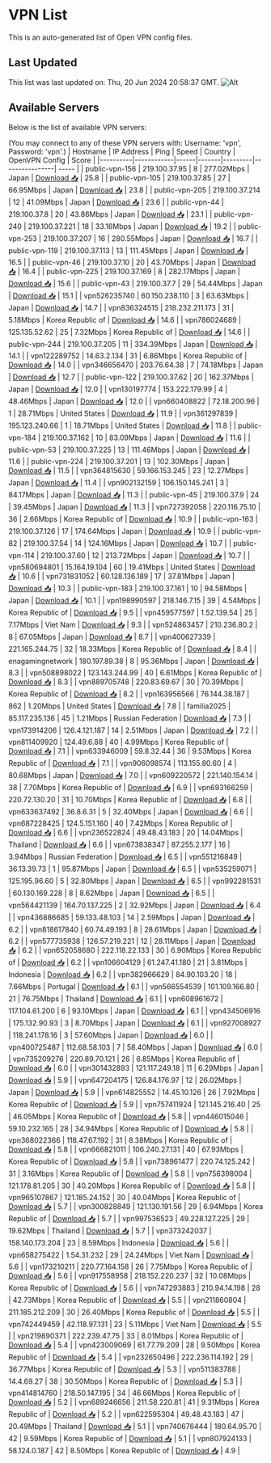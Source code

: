 # VPN List

This is an auto-generated list of Open VPN config files.

## Last Updated

This list was last updated on: Thu, 20 Jun 2024 20:58:37 GMT.
![Alt](https://repobeats.axiom.co/api/embed/186b98318ef1479477931607c1ad7d823f12451f.svg "Repobeats analytics image")

## Available Servers

Below is the list of available VPN servers:

(You may connect to any of these VPN servers with: Username: 'vpn', Password: 'vpn'.)
| Hostname | IP Address | Ping | Speed | Country | OpenVPN Config | Score |
|----------|------------|------|-------|---------|----------------| ----- |
| public-vpn-156 | 219.100.37.95 | 8 | 277.02Mbps | Japan | [Download 📥](./configs/server_0_JP.ovpn) | 25.8 |
| public-vpn-105 | 219.100.37.85 | 27 | 66.95Mbps | Japan | [Download 📥](./configs/server_1_JP.ovpn) | 23.8 |
| public-vpn-205 | 219.100.37.214 | 12 | 41.09Mbps | Japan | [Download 📥](./configs/server_2_JP.ovpn) | 23.6 |
| public-vpn-44 | 219.100.37.8 | 20 | 43.86Mbps | Japan | [Download 📥](./configs/server_3_JP.ovpn) | 23.1 |
| public-vpn-240 | 219.100.37.221 | 18 | 33.16Mbps | Japan | [Download 📥](./configs/server_4_JP.ovpn) | 19.2 |
| public-vpn-253 | 219.100.37.207 | 16 | 280.55Mbps | Japan | [Download 📥](./configs/server_5_JP.ovpn) | 16.7 |
| public-vpn-119 | 219.100.37.113 | 13 | 111.45Mbps | Japan | [Download 📥](./configs/server_6_JP.ovpn) | 16.5 |
| public-vpn-46 | 219.100.37.10 | 20 | 43.70Mbps | Japan | [Download 📥](./configs/server_7_JP.ovpn) | 16.4 |
| public-vpn-225 | 219.100.37.169 | 8 | 282.17Mbps | Japan | [Download 📥](./configs/server_8_JP.ovpn) | 15.6 |
| public-vpn-43 | 219.100.37.7 | 29 | 54.44Mbps | Japan | [Download 📥](./configs/server_9_JP.ovpn) | 15.1 |
| vpn526235740 | 60.150.238.110 | 3 | 63.63Mbps | Japan | [Download 📥](./configs/server_10_JP.ovpn) | 14.7 |
| vpn836324515 | 218.232.211.173 | 31 | 5.18Mbps | Korea Republic of | [Download 📥](./configs/server_11_KR.ovpn) | 14.6 |
| vpn786024689 | 125.135.52.62 | 25 | 7.32Mbps | Korea Republic of | [Download 📥](./configs/server_12_KR.ovpn) | 14.6 |
| public-vpn-244 | 219.100.37.205 | 11 | 334.39Mbps | Japan | [Download 📥](./configs/server_13_JP.ovpn) | 14.1 |
| vpn122289752 | 14.63.2.134 | 31 | 6.86Mbps | Korea Republic of | [Download 📥](./configs/server_14_KR.ovpn) | 14.0 |
| vpn346656470 | 203.76.64.38 | 7 | 74.18Mbps | Japan | [Download 📥](./configs/server_15_JP.ovpn) | 12.7 |
| public-vpn-122 | 219.100.37.62 | 20 | 162.37Mbps | Japan | [Download 📥](./configs/server_16_JP.ovpn) | 12.0 |
| vpn130197774 | 153.222.179.99 | 4 | 48.46Mbps | Japan | [Download 📥](./configs/server_17_JP.ovpn) | 12.0 |
| vpn660408822 | 72.18.200.96 | 1 | 28.71Mbps | United States | [Download 📥](./configs/server_18_US.ovpn) | 11.9 |
| vpn361297839 | 195.123.240.66 | 1 | 18.71Mbps | United States | [Download 📥](./configs/server_19_US.ovpn) | 11.8 |
| public-vpn-184 | 219.100.37.162 | 10 | 83.09Mbps | Japan | [Download 📥](./configs/server_20_JP.ovpn) | 11.6 |
| public-vpn-53 | 219.100.37.225 | 13 | 111.46Mbps | Japan | [Download 📥](./configs/server_21_JP.ovpn) | 11.6 |
| public-vpn-224 | 219.100.37.201 | 13 | 102.30Mbps | Japan | [Download 📥](./configs/server_22_JP.ovpn) | 11.5 |
| vpn364815630 | 59.166.153.245 | 23 | 12.27Mbps | Japan | [Download 📥](./configs/server_23_JP.ovpn) | 11.4 |
| vpn902132159 | 106.150.145.241 | 3 | 84.17Mbps | Japan | [Download 📥](./configs/server_24_JP.ovpn) | 11.3 |
| public-vpn-45 | 219.100.37.9 | 24 | 39.45Mbps | Japan | [Download 📥](./configs/server_25_JP.ovpn) | 11.3 |
| vpn727392058 | 220.116.75.10 | 36 | 2.66Mbps | Korea Republic of | [Download 📥](./configs/server_26_KR.ovpn) | 10.9 |
| public-vpn-163 | 219.100.37.126 | 17 | 174.64Mbps | Japan | [Download 📥](./configs/server_27_JP.ovpn) | 10.9 |
| public-vpn-82 | 219.100.37.54 | 14 | 124.16Mbps | Japan | [Download 📥](./configs/server_28_JP.ovpn) | 10.7 |
| public-vpn-114 | 219.100.37.60 | 12 | 213.72Mbps | Japan | [Download 📥](./configs/server_29_JP.ovpn) | 10.7 |
| vpn580694801 | 15.164.19.104 | 60 | 19.41Mbps | United States | [Download 📥](./configs/server_30_US.ovpn) | 10.6 |
| vpn731831052 | 60.128.136.189 | 17 | 37.81Mbps | Japan | [Download 📥](./configs/server_31_JP.ovpn) | 10.3 |
| public-vpn-183 | 219.100.37.161 | 10 | 94.58Mbps | Japan | [Download 📥](./configs/server_32_JP.ovpn) | 10.1 |
| vpn198990597 | 218.146.7.15 | 39 | 4.54Mbps | Korea Republic of | [Download 📥](./configs/server_33_KR.ovpn) | 9.5 |
| vpn459577597 | 1.52.139.54 | 25 | 7.17Mbps | Viet Nam | [Download 📥](./configs/server_34_VN.ovpn) | 9.3 |
| vpn524863457 | 210.236.80.2 | 8 | 67.05Mbps | Japan | [Download 📥](./configs/server_35_JP.ovpn) | 8.7 |
| vpn400627339 | 221.165.244.75 | 32 | 18.33Mbps | Korea Republic of | [Download 📥](./configs/server_36_KR.ovpn) | 8.4 |
| enagamingnetwork | 180.197.89.38 | 8 | 95.36Mbps | Japan | [Download 📥](./configs/server_37_JP.ovpn) | 8.3 |
| vpn508898022 | 123.143.244.99 | 40 | 6.61Mbps | Korea Republic of | [Download 📥](./configs/server_38_KR.ovpn) | 8.3 |
| vpn889705748 | 220.83.69.67 | 30 | 70.39Mbps | Korea Republic of | [Download 📥](./configs/server_39_KR.ovpn) | 8.2 |
| vpn163956566 | 76.144.38.187 | 862 | 1.20Mbps | United States | [Download 📥](./configs/server_40_US.ovpn) | 7.8 |
| familia2025 | 85.117.235.136 | 45 | 1.21Mbps | Russian Federation | [Download 📥](./configs/server_41_RU.ovpn) | 7.3 |
| vpn173914206 | 126.4.121.187 | 14 | 2.51Mbps | Japan | [Download 📥](./configs/server_42_JP.ovpn) | 7.2 |
| vpn811409920 | 124.49.6.88 | 40 | 4.99Mbps | Korea Republic of | [Download 📥](./configs/server_43_KR.ovpn) | 7.1 |
| vpn633946009 | 59.8.32.44 | 36 | 9.53Mbps | Korea Republic of | [Download 📥](./configs/server_44_KR.ovpn) | 7.1 |
| vpn906098574 | 113.155.80.60 | 4 | 80.68Mbps | Japan | [Download 📥](./configs/server_45_JP.ovpn) | 7.0 |
| vpn609220572 | 221.140.154.14 | 38 | 7.70Mbps | Korea Republic of | [Download 📥](./configs/server_46_KR.ovpn) | 6.9 |
| vpn693166259 | 220.72.130.20 | 31 | 10.70Mbps | Korea Republic of | [Download 📥](./configs/server_47_KR.ovpn) | 6.8 |
| vpn633637492 | 36.8.6.31 | 5 | 32.40Mbps | Japan | [Download 📥](./configs/server_48_JP.ovpn) | 6.6 |
| vpn687228425 | 124.5.151.160 | 40 | 7.42Mbps | Korea Republic of | [Download 📥](./configs/server_49_KR.ovpn) | 6.6 |
| vpn236522824 | 49.48.43.183 | 20 | 14.04Mbps | Thailand | [Download 📥](./configs/server_50_TH.ovpn) | 6.6 |
| vpn673838347 | 87.255.2.177 | 16 | 3.94Mbps | Russian Federation | [Download 📥](./configs/server_51_RU.ovpn) | 6.5 |
| vpn551216849 | 36.13.39.73 | 1 | 95.87Mbps | Japan | [Download 📥](./configs/server_52_JP.ovpn) | 6.5 |
| vpn535259071 | 125.195.96.60 | 5 | 32.80Mbps | Japan | [Download 📥](./configs/server_53_JP.ovpn) | 6.5 |
| vpn992281531 | 60.130.169.228 | 8 | 8.62Mbps | Japan | [Download 📥](./configs/server_54_JP.ovpn) | 6.5 |
| vpn564421139 | 164.70.137.225 | 2 | 32.92Mbps | Japan | [Download 📥](./configs/server_55_JP.ovpn) | 6.4 |
| vpn436886685 | 59.133.48.103 | 14 | 2.59Mbps | Japan | [Download 📥](./configs/server_56_JP.ovpn) | 6.2 |
| vpn818617840 | 60.74.49.193 | 8 | 28.61Mbps | Japan | [Download 📥](./configs/server_57_JP.ovpn) | 6.2 |
| vpn577735938 | 126.57.219.221 | 12 | 28.11Mbps | Japan | [Download 📥](./configs/server_58_JP.ovpn) | 6.2 |
| vpn652058680 | 222.118.22.133 | 30 | 6.90Mbps | Korea Republic of | [Download 📥](./configs/server_59_KR.ovpn) | 6.2 |
| vpn106604129 | 61.247.41.180 | 21 | 3.81Mbps | Indonesia | [Download 📥](./configs/server_60_ID.ovpn) | 6.2 |
| vpn382966629 | 84.90.103.20 | 18 | 7.66Mbps | Portugal | [Download 📥](./configs/server_61_PT.ovpn) | 6.1 |
| vpn566554539 | 101.109.166.80 | 21 | 76.75Mbps | Thailand | [Download 📥](./configs/server_62_TH.ovpn) | 6.1 |
| vpn608961672 | 117.104.61.200 | 6 | 93.10Mbps | Japan | [Download 📥](./configs/server_63_JP.ovpn) | 6.1 |
| vpn434506916 | 175.132.90.93 | 3 | 8.70Mbps | Japan | [Download 📥](./configs/server_64_JP.ovpn) | 6.1 |
| vpn927008927 | 118.241.178.16 | 3 | 57.60Mbps | Japan | [Download 📥](./configs/server_65_JP.ovpn) | 6.0 |
| vpn400725487 | 112.68.58.103 | 7 | 58.40Mbps | Japan | [Download 📥](./configs/server_66_JP.ovpn) | 6.0 |
| vpn735209276 | 220.89.70.121 | 26 | 6.85Mbps | Korea Republic of | [Download 📥](./configs/server_67_KR.ovpn) | 6.0 |
| vpn301432893 | 121.117.249.18 | 11 | 6.29Mbps | Japan | [Download 📥](./configs/server_68_JP.ovpn) | 5.9 |
| vpn647204175 | 126.84.176.97 | 12 | 26.02Mbps | Japan | [Download 📥](./configs/server_69_JP.ovpn) | 5.9 |
| vpn614825552 | 14.45.10.126 | 26 | 7.92Mbps | Korea Republic of | [Download 📥](./configs/server_70_KR.ovpn) | 5.9 |
| vpn757411924 | 121.145.216.40 | 25 | 46.05Mbps | Korea Republic of | [Download 📥](./configs/server_71_KR.ovpn) | 5.8 |
| vpn446015046 | 59.10.232.165 | 28 | 34.94Mbps | Korea Republic of | [Download 📥](./configs/server_72_KR.ovpn) | 5.8 |
| vpn368022366 | 118.47.67.192 | 31 | 8.38Mbps | Korea Republic of | [Download 📥](./configs/server_73_KR.ovpn) | 5.8 |
| vpn666821011 | 106.240.27.131 | 40 | 67.93Mbps | Korea Republic of | [Download 📥](./configs/server_74_KR.ovpn) | 5.8 |
| vpn738961477 | 220.74.125.242 | 31 | 3.16Mbps | Korea Republic of | [Download 📥](./configs/server_75_KR.ovpn) | 5.8 |
| vpn756398004 | 121.178.81.205 | 30 | 40.20Mbps | Korea Republic of | [Download 📥](./configs/server_76_KR.ovpn) | 5.8 |
| vpn965107867 | 121.185.24.152 | 30 | 40.04Mbps | Korea Republic of | [Download 📥](./configs/server_77_KR.ovpn) | 5.7 |
| vpn300828849 | 121.130.191.56 | 29 | 6.94Mbps | Korea Republic of | [Download 📥](./configs/server_78_KR.ovpn) | 5.7 |
| vpn997536523 | 49.228.127.225 | 29 | 19.62Mbps | Thailand | [Download 📥](./configs/server_79_TH.ovpn) | 5.7 |
| vpn373242037 | 158.140.173.204 | 23 | 8.59Mbps | Indonesia | [Download 📥](./configs/server_80_ID.ovpn) | 5.6 |
| vpn658275422 | 1.54.31.232 | 29 | 24.24Mbps | Viet Nam | [Download 📥](./configs/server_81_VN.ovpn) | 5.6 |
| vpn173210211 | 220.77.164.158 | 26 | 7.75Mbps | Korea Republic of | [Download 📥](./configs/server_82_KR.ovpn) | 5.6 |
| vpn917558958 | 218.152.220.237 | 32 | 10.08Mbps | Korea Republic of | [Download 📥](./configs/server_83_KR.ovpn) | 5.6 |
| vpn747293883 | 210.94.14.198 | 28 | 42.73Mbps | Korea Republic of | [Download 📥](./configs/server_84_KR.ovpn) | 5.5 |
| vpn211860804 | 211.185.212.209 | 30 | 26.40Mbps | Korea Republic of | [Download 📥](./configs/server_85_KR.ovpn) | 5.5 |
| vpn742449459 | 42.118.97.131 | 23 | 5.11Mbps | Viet Nam | [Download 📥](./configs/server_86_VN.ovpn) | 5.5 |
| vpn219890371 | 222.239.47.75 | 33 | 8.01Mbps | Korea Republic of | [Download 📥](./configs/server_87_KR.ovpn) | 5.4 |
| vpn423009069 | 61.77.79.209 | 28 | 9.50Mbps | Korea Republic of | [Download 📥](./configs/server_88_KR.ovpn) | 5.4 |
| vpn232650496 | 222.236.114.192 | 29 | 36.77Mbps | Korea Republic of | [Download 📥](./configs/server_89_KR.ovpn) | 5.3 |
| vpn511383788 | 14.4.69.27 | 38 | 30.50Mbps | Korea Republic of | [Download 📥](./configs/server_90_KR.ovpn) | 5.3 |
| vpn414814760 | 218.50.147.195 | 34 | 46.66Mbps | Korea Republic of | [Download 📥](./configs/server_91_KR.ovpn) | 5.2 |
| vpn689246656 | 211.58.220.81 | 41 | 9.31Mbps | Korea Republic of | [Download 📥](./configs/server_92_KR.ovpn) | 5.2 |
| vpn622595304 | 49.48.43.183 | 47 | 20.49Mbps | Thailand | [Download 📥](./configs/server_93_TH.ovpn) | 5.1 |
| vpn740676444 | 180.64.95.70 | 42 | 9.59Mbps | Korea Republic of | [Download 📥](./configs/server_94_KR.ovpn) | 5.1 |
| vpn807924133 | 58.124.0.187 | 42 | 8.50Mbps | Korea Republic of | [Download 📥](./configs/server_95_KR.ovpn) | 4.9 |

